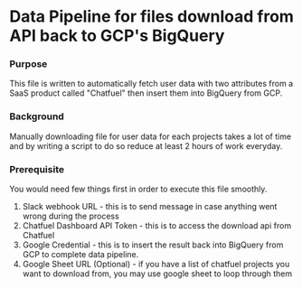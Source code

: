# Data Pipeline for files download from API back to GCP's BigQuery

### Purpose
This file is written to automatically fetch user data with two attributes from a SaaS product called "Chatfuel" then insert them into BigQuery from GCP.

### Background
Manually downloading file for user data for each projects takes a lot of time and by writing a script to do so reduce at least 2 hours of work everyday. 

### Prerequisite
You would need few things first in order to execute this file smoothly. 
1. Slack webhook URL - this is to send message in case anything went wrong during the process
2. Chatfuel Dashboard API Token - this is to access the download api from Chatfuel
3. Google Credential - this is to insert the result back into BigQuery from GCP to complete data pipeline. 
4. Google Sheet URL (Optional) - if you have a list of chatfuel projects you want to download from, you may use google sheet to loop through them
